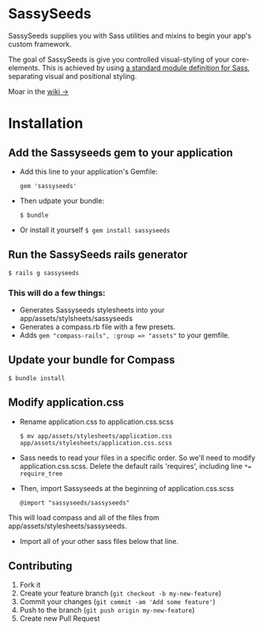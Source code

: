 # SassySeeds

SassySeeds supplies you with Sass utilities and mixins to begin your app's custom framework.

The goal of SassySeeds is give you controlled visual-styling of your core-elements.
This is achieved by using [a standard module definition for Sass](http://thesassway.com/intermediate/a-standard-module-definition-for-sass),
separating visual and positional styling.

Moar in the [wiki &rarr;](https://github.com/SassySeeds/sassyseeds/wiki)

# Installation

## Add the Sassyseeds gem to your application ##

* Add this line to your application's Gemfile:

    ```gem 'sassyseeds' ```

* Then udpate your bundle:

    ```$ bundle```

* Or install it yourself
    ```$ gem install sassyseeds```


## Run the SassySeeds rails generator ##

```$ rails g sassyseeds```

### This will do a few things: ###
* Generates Sassyseeds stylesheets into your app/assets/stylsheets/sassyseeds
* Generates a compass.rb file with a few presets.
* Adds ```gem "compass-rails", :group => "assets"``` to your gemfile.

## Update your bundle for Compass ##
```$ bundle install```

## Modify application.css ##

* Rename application.css to application.css.scss

    ```$ mv app/assets/stylesheets/application.css app/assets/stylesheets/application.css.scss```

* Sass needs to read your files in a specific order. So we'll need to modify application.css.scss.
  Delete the default rails 'requires', including line  ``` *= require_tree ```

* Then, import Sassyseeds at the beginning of application.css.scss

    ``` @import "sassyseeds/sassyseeds" ```

This will load compass and all of the files from app/assets/stylesheets/sassyseeds.

* Import all of your other sass files below that line.


## Contributing ##

1. Fork it
2. Create your feature branch (`git checkout -b my-new-feature`)
3. Commit your changes (`git commit -am 'Add some feature'`)
4. Push to the branch (`git push origin my-new-feature`)
5. Create new Pull Request
